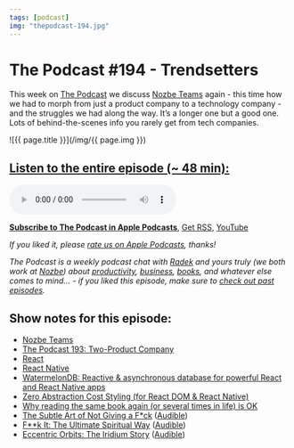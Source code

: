 ```yaml
---
tags: [podcast]
img: "thepodcast-194.jpg"
---
```


# The Podcast #194 - Trendsetters

This week on [The Podcast][p] we discuss [Nozbe Teams](https://michael.gratis/nozbeteams) again - this time how we had to morph from just a product company to a technology company - and the struggles we had along the way. It’s a longer one but a good one. Lots of behind-the-scenes info you rarely get from tech companies.

<!--More-->

![{{ page.title }}](/img/{{ page.img }})

## [Listen to the entire episode (~ 48 min):][e]

<audio controls>
<source src="https://files.nozbe.com/podcast/194.mp3" type="audio/mpeg">
</audio>

**[Subscribe to The Podcast in Apple Podcasts][i]**, [Get RSS][rss], [YouTube][y]

*If you liked it, please [rate us on Apple Podcasts][i], thanks!*

*The Podcast is a weekly podcast chat with [Radek][r] and yours truly (we both work at [Nozbe][n]) about [productivity](/tag/productivity), [business](/tag/business), [books](/tag/books), and whatever else comes to mind… - if you liked this episode, make sure to [check out past episodes](/tag/podcast).*

## Show notes for this episode:

  * [Nozbe Teams](https://nozbe.com/teams)
  * [The Podcast 193: Two-Product Company](https://thepodcast.fm/episodes/193)
  * [React](https://reactjs.org/)
  * [React Native](https://facebook.github.io/react-native/)
  * [WatermelonDB: Reactive & asynchronous database for powerful React and React Native apps](https://github.com/Nozbe/WatermelonDB)
  * [Zero Abstraction Cost Styling (for React DOM & React Native)](https://github.com/Nozbe/zacs)
  * [Why reading the same book again (or several times in life) is OK](https://sliwinski.com/again/)
  * [The Subtle Art of Not Giving a F*ck](https://www.amazon.com/dp/0062457713?tag=sliwinski-20) ([Audible](https://www.audible.com/pd/The-Subtle-Art-of-Not-Giving-a-F-ck-Audiobook/B01I28NFEE?tag=sliwinski-20))
  * [F**k It: The Ultimate Spiritual Way](https://www.amazon.co.uk/F-k-Ultimate-Spiritual-Way/dp/1781802963/) ([Audible](https://www.audible.com/pd/F-k-It-Audiobook/B00IFLFF2Y))
  * [Eccentric Orbits: The Iridium Story](https://www.amazon.com/Eccentric-Orbits-The-Iridium-Story/dp/B01FYA848U/) ([Audible](https://www.audible.com/pd/Eccentric-Orbits-Audiobook/B01FYA7O5O))

[y]: https://michael.gratis/thepodcastyt
[rss]: http://thepodcast.fm/episodes?format=RSS
[e]: http://thepodcast.fm/episodes/194

[p]: https://michael.gratis/thepodcastfm
[n]: https://michael.gratis/nozbe
[r]: https://michael.gratis/radex
[i]: https://michael.gratis/thepodcast
[o]: https://michael.gratis/ipadonly

